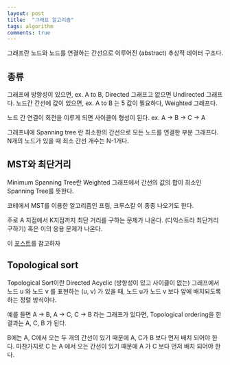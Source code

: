 ```yaml
---
layout: post
title:  "그래프 알고리즘"
tags: algorithm
comments: true
---
```


그래프란 노드와 노드를 연결하는 간선으로 이루어진 (abstract) 추상적 데이터 구조다. 

## 종류

그래프에 방향성이 있으면, ex. A to B, Directed 그래프고 없으면 Undirected 그래프다. 노드간 간선에 값이 있으면, ex. A to B 는 5 값이 필요하다, Weighted 그래프다. 

노드 간 연결이 회전을 이루게 되면 사이클이 형성이 된다. ex. A -> B -> C -> A

그래프내에 Spanning tree 란 최소한의 간선으로 모든 노드를 연결한 부분 그래프다. N개의 노드가 있을 때 최소 간선 개수는 N-1개다.

## MST와 최단거리

Minimum Spanning Tree란 Weighted 그래프에서 간선의 값의 합이 최소인 Spanning Tree를 뜻한다.

코테에서 MST를 이용한 알고리즘인 프림, 크루스칼 이 종종 나오기도 한다.

주로 A 지점에서 K지점까지 최단 거리를 구하는 문제가 나온다. (다익스트라 최단거리 구하기) 혹은 이의 응용 문제가 나온다.

이 [포스트]({{site.baseurl}}/%EC%95%8C%EA%B3%A0%EB%A6%AC%EC%A6%98-Dijkstra-shortest-path-2/)를 참고하자

## Topological sort

Topological Sort이란 Directed Acyclic (방향성이 있고 사이클이 없는) 그래프에서 노드 u 와 노드 v 를 표현하는 (u, v) 가 있을 때, 노드 u가 노드 v 보다 앞에 배치되도록 하는 정렬 방식이다.

예를 들면 A -> B, A -> C, C -> B 라는 그래프가 있다면, Topological ordering을 한 결과는 A, C, B 가 된다. 

B에는 A, C에서 오는 두 개의 간선이 있기 때문에 A, C가 B 보다 먼저 배치 되어야 한다. 마찬가지로 C 는 A 에서 오는 간선이 있기 때문에 A 가 C 보다 먼저 배치 되어야 한다.
